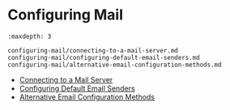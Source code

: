 # Configuring Mail

```{toctree}
:maxdepth: 3

configuring-mail/connecting-to-a-mail-server.md
configuring-mail/configuring-default-email-senders.md
configuring-mail/alternative-email-configuration-methods.md
```

* [Connecting to a Mail Server](configuring-mail/connecting-to-a-mail-server.md)
* [Configuring Default Email Senders](configuring-mail/configuring-default-email-senders.md)
* [Alternative Email Configuration Methods](configuring-mail/alternative-email-configuration-methods.md)